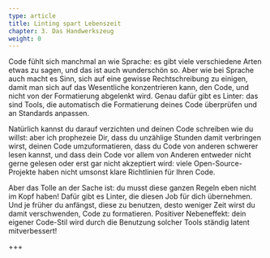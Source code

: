 ```yaml
---
type: article
title: Linting spart Lebenszeit
chapter: 3. Das Handwerkszeug
weight: 0
---
```


Code fühlt sich manchmal an wie Sprache: es gibt viele verschiedene Arten etwas zu sagen, und das ist auch wunderschön so. Aber wie bei Sprache auch macht es Sinn, sich auf eine gewisse Rechtschreibung zu einigen, damit man sich auf das Wesentliche konzentrieren kann, den Code, und nicht von der Formatierung abgelenkt wird. Genau dafür gibt es Linter: das sind Tools, die automatisch die Formatierung deines Code überprüfen und an Standards anpassen.

Natürlich kannst du darauf verzichten und deinen Code schreiben wie du willst: aber ich prophezeie Dir, dass du unzählige Stunden damit verbringen wirst, deinen Code umzuformatieren, dass du Code von anderen schwerer lesen kannst, und dass dein Code vor allem von Anderen entweder nicht gerne gelesen oder erst gar nicht akzeptiert wird: viele Open-Source-Projekte haben nicht umsonst klare Richtlinien für Ihren Code.

Aber das Tolle an der Sache ist: du musst diese ganzen Regeln eben nicht im Kopf haben! Dafür gibt es Linter, die diesen Job für dich übernehmen. Und je früher du anfängst, diese zu benutzen, desto weniger Zeit wirst du damit verschwenden, Code zu formatieren. Positiver Nebeneffekt: dein eigener Code-Stil wird durch die Benutzung solcher Tools ständig latent mitverbessert!

+++
